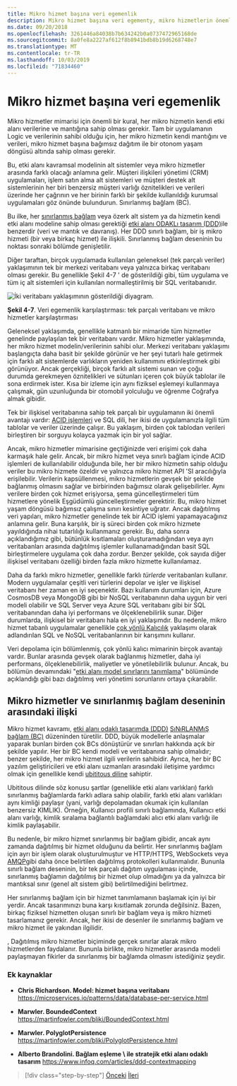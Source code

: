 ```yaml
---
title: Mikro hizmet başına veri egemenlik
description: Mikro hizmet başına veri egementy, mikro hizmetlerin önemli noktalarından biridir. Her mikro hizmet veritabanının tek sahibi olmalıdır ve onu başka hiçbir olmadan paylaşmalıdır. Tabii ki, bir mikro hizmetin tüm örnekleri aynı yüksek kullanılabilirlik veritabanına bağlanır.
ms.date: 09/20/2018
ms.openlocfilehash: 3261446a84038b7b634242b0a0737472965168de
ms.sourcegitcommit: 8a0fe8a2227af612f8b8941bdb8b19d6268748e7
ms.translationtype: MT
ms.contentlocale: tr-TR
ms.lasthandoff: 10/03/2019
ms.locfileid: "71834460"
---
```

# <a name="data-sovereignty-per-microservice"></a>Mikro hizmet başına veri egemenlik

Mikro hizmetler mimarisi için önemli bir kural, her mikro hizmetin kendi etki alanı verilerine ve mantığına sahip olması gerekir. Tam bir uygulamanın Logic ve verilerinin sahibi olduğu için, her mikro hizmetin kendi mantığını ve verileri, mikro hizmet başına bağımsız dağıtım ile bir otonom yaşam döngüsü altında sahip olması gerekir.

Bu, etki alanı kavramsal modelinin alt sistemler veya mikro hizmetler arasında farklı olacağı anlamına gelir. Müşteri ilişkileri yönetimi (CRM) uygulamaları, işlem satın alma alt sistemleri ve müşteri destek alt sistemlerinin her biri benzersiz müşteri varlığı öznitelikleri ve verileri üzerinde her çağrının ve her birinin farklı bir şekilde kullanıldığı kurumsal uygulamaları göz önünde bulundurun. Sınırlanmış bağlam (BC).

Bu ilke, her [sınırlanmış bağlam](https://martinfowler.com/bliki/BoundedContext.html) veya özerk alt sistem ya da hizmetin kendi etki alanı modeline sahip olması gerektiği [etki alanı ODAKLı tasarım (DDD)](https://en.wikipedia.org/wiki/Domain-driven_design)ile benzerdir (veri ve mantık ve davranış). Her DDD sınırlı bağlam, bir iş mikro hizmeti (bir veya birkaç hizmet) ile ilişkili. Sınırlanmış bağlam deseninin bu noktası sonraki bölümde genişletilir.

Diğer taraftan, birçok uygulamada kullanılan geleneksel (tek parçalı veriler) yaklaşımının tek bir merkezi veritabanı veya yalnızca birkaç veritabanı olması gerekir. Bu genellikle Şekil 4-7 ' de gösterildiği gibi, tüm uygulama ve tüm iç alt sistemleri için kullanılan normalleştirilmiş bir SQL veritabanıdır.

![İki veritabanı yaklaşımının gösterildiği diyagram.](./media/data-sovereignty-per-microservice/data-sovereignty-comparison.png)

**Şekil 4-7**. Veri egemenlik karşılaştırması: tek parçalı veritabanı ve mikro hizmetler karşılaştırması

Geleneksel yaklaşımda, genellikle katmanlı bir mimaride tüm hizmetler genelinde paylaşılan tek bir veritabanı vardır. Mikro hizmetler yaklaşımında, her mikro hizmet modelin/verilerinin sahibi olur. Merkezi veritabanı yaklaşımı başlangıçta daha basit bir şekilde görünür ve her şeyi tutarlı hale getirmek için farklı alt sistemlerde varlıkların yeniden kullanımını etkinleştirmek gibi görünüyor. Ancak gerçekliği, birçok farklı alt sistemi sunan ve çoğu durumda gerekmeyen öznitelikleri ve sütunları içeren çok büyük tablolar ile sona erdirmek ister. Kısa bir izleme için aynı fiziksel eşlemeyi kullanmaya çalışmak, gün uzunluğunda bir otomobil yolculuğu ve öğrenme Coğrafya almak gibidir.

Tek bir ilişkisel veritabanına sahip tek parçalı bir uygulamanın iki önemli avantajı vardır: [ACID işlemleri](https://en.wikipedia.org/wiki/ACID) ve SQL dili, her ikisi de uygulamanızla ilgili tüm tablolar ve veriler üzerinde çalışır. Bu yaklaşım, birden çok tablodan verileri birleştiren bir sorguyu kolayca yazmak için bir yol sağlar.

Ancak, mikro hizmetler mimarisine geçtiğinizde veri erişimi çok daha karmaşık hale gelir. Ancak, bir mikro hizmet veya sınırlı bağlam içinde ACID işlemleri de kullanılabilir olduğunda bile, her bir mikro hizmetin sahip olduğu veriler bu mikro hizmete özeldir ve yalnızca mikro hizmet API 'SI aracılığıyla erişilebilir. Verilerin kapsüllenmesi, mikro hizmetlerin gevşek bir şekilde bağlanmış olmasını sağlar ve birbirinden bağımsız olarak gelişebilirler. Aynı verilere birden çok hizmet erişiyorsa, şema güncelleştirmeleri tüm hizmetlere yönelik Eşgüdümlü güncelleştirmeler gerektirir. Bu, mikro hizmet yaşam döngüsü bağımsız çalışma sınırı kesintiye uğratır. Ancak dağıtılmış veri yapıları, mikro hizmetler genelinde tek bir ACID işlemi yapamayacağınız anlamına gelir. Buna karşılık, bir iş süreci birden çok mikro hizmete yayıldığında nihai tutarlılığı kullanmanız gerekir. Bu, daha sonra açıklandığımız gibi, bütünlük kısıtlamaları oluşturamadığından veya ayrı veritabanları arasında dağıtılmış işlemler kullanamadığından basit SQL birleştirmelere uygulama çok daha zordur. Benzer şekilde, çok sayıda diğer ilişkisel veritabanı özelliği birden fazla mikro hizmette kullanılamaz.

Daha da farklı mikro hizmetler, genellikle farklı *türlerde* veritabanları kullanır. Modern uygulamalar çeşitli veri türlerini depolar ve işler ve ilişkisel veritabanı her zaman en iyi seçenektir. Bazı kullanım durumları için, Azure CosmosDB veya MongoDB gibi bir NoSQL veritabanının daha uygun bir veri modeli olabilir ve SQL Server veya Azure SQL veritabanı gibi bir SQL veritabanından daha iyi performans ve ölçeklenebilirlik sunar. Diğer durumlarda, ilişkisel bir veritabanı hala en iyi yaklaşımdır. Bu nedenle, mikro hizmet tabanlı uygulamalar genellikle [çok yönlü Kalıcılık](https://martinfowler.com/bliki/PolyglotPersistence.html) yaklaşımı olarak adlandırılan SQL ve NoSQL veritabanlarının bir karışımını kullanır.

Veri depolama için bölümlenmiş, çok yönlü kalıcı mimarinin birçok avantajı vardır. Bunlar arasında gevşek olarak bağlanmış hizmetler, daha iyi performans, ölçeklenebilirlik, maliyetler ve yönetilebilirlik bulunur. Ancak, bu bölümün devamındaki "[etki alanı model sınırlarını tanımlama](identify-microservice-domain-model-boundaries.md)" bölümünde açıklandığı gibi bazı dağıtılmış veri yönetimi sorunlarını ortaya çıkarabilir.

## <a name="the-relationship-between-microservices-and-the-bounded-context-pattern"></a>Mikro hizmetler ve sınırlanmış bağlam deseninin arasındaki ilişki

Mikro hizmet kavramı, [etki alanı odaklı tasarımda (DDD)](https://en.wikipedia.org/wiki/Domain-driven_design) [SıNıRLANMıŞ bağlam (BC)](https://martinfowler.com/bliki/BoundedContext.html) düzeninden türetilir. DDD, büyük modellerle anlaşmalar yaparak bunları birden çok BCs dönüştürür ve sınırları hakkında açık bir şekilde yapılır. Her bir BC kendi modeli ve veritabanına sahip olmalıdır; benzer şekilde, her mikro hizmet ilgili verilerin sahibidir. Ayrıca, her bir BC yazılım geliştiricileri ve etki alanı uzmanları arasındaki iletişime yardımcı olmak için genellikle kendi [ubititous diline](https://martinfowler.com/bliki/UbiquitousLanguage.html) sahiptir.

Ubititous dilinde söz konusu şartlar (genellikle etki alanı varlıkları) farklı sınırlanmış bağlamlarda farklı adlara sahip olabilir, farklı etki alanı varlıkları aynı kimliği paylaşır (yani, varlığı depolamadan okumak için kullanılan benzersiz KIMLIK). Örneğin, Kullanıcı profili sınırlı bağlamında, Kullanıcı etki alanı varlığı, kimlik sıralama bağlantılı bağlamdaki alıcı etki alanı varlığı ile kimlik paylaşabilir.

Bu nedenle, bir mikro hizmet sınırlanmış bir bağlam gibidir, ancak aynı zamanda dağıtılmış bir hizmet olduğunu da belirtir. Her sınırlanmış bağlam için ayrı bir işlem olarak oluşturulmuştur ve HTTP/HTTPS, WebSockets veya [AMQP](https://en.wikipedia.org/wiki/Advanced_Message_Queuing_Protocol)gibi daha önce belirtilen dağıtılmış protokolleri kullanmalıdır. Bununla sınırlı bağlam deseninin, bir tek parçalı dağıtım uygulaması içinde, sınırlanmış bağlamın dağıtılmış bir hizmet olup olmadığını ya da yalnızca bir mantıksal sınır (genel alt sistem gibi) belirtilmediğini belirtmez.

Her sınırlanmış bağlam için bir hizmet tanımlamanın başlamak için iyi bir yerdir. Ancak tasarımınızı buna karşı kısıtlamak zorunda değilsiniz. Bazen, birkaç fiziksel hizmetten oluşan sınırlı bir bağlam veya iş mikro hizmeti tasarlamanız gerekir. Ancak, her ikisi de desenler ile sınırlanmış bağlam ve mikro hizmet ile yakından ilgilidir.

, Dağıtılmış mikro hizmetler biçiminde gerçek sınırlar alarak mikro hizmetlerden faydalanır. Bununla birlikte, mikro hizmetler arasında modeli paylaşmayan fikirler da sınırlanmış bir bağlamda olmasını istediğiniz şeydir.

### <a name="additional-resources"></a>Ek kaynaklar

- **Chris Richardson. Model: hizmet başına veritabanı** \
  <https://microservices.io/patterns/data/database-per-service.html>

- **Marwler. BoundedContext** \
  <https://martinfowler.com/bliki/BoundedContext.html>

- **Marwler. PolyglotPersistence** \
  <https://martinfowler.com/bliki/PolyglotPersistence.html>

- **Alberto Brandolini. Bağlam eşleme  \ ile stratejik etki alanı odaklı tasarım**
  <https://www.infoq.com/articles/ddd-contextmapping>

>[!div class="step-by-step"]
>[Önceki](microservices-architecture.md)
>[İleri](logical-versus-physical-architecture.md)
